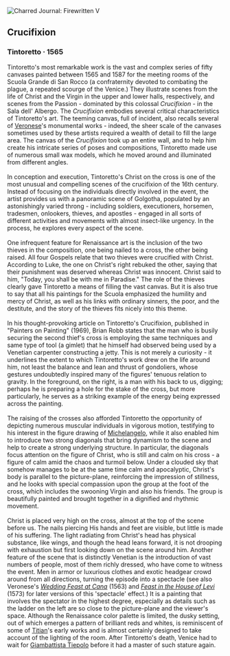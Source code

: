 <div class="artwork-of-the-day">
  <div class="container">
    <div class="img-wrapper">
      <img
        src="https://uploads8.wikiart.org/00142/images/57726d88edc2cb3880b4962f/jacopo-tintoretto-021.jpg!Large.jpg"
        alt="Charred Journal: Firewritten V" />
    </div>
    <div class="artwork-detail">
      <div class="artwork-origin"> 
        <h2 class="artwork-name">Crucifixion</h2>
        <h3 class="artist">
          Tintoretto
                    ·  1565
        </h3>
      </div>
      <p class="description">
        <span class="artwork-description-text ng-binding" ng-bind-html="viewModel.ArtworkOfTheDay.Description | unsafe">Tintoretto's most remarkable work is the vast and complex series of fifty canvases painted between 1565 and 1587 for the meeting rooms of the Scuola Grande di San Rocco (a confraternity devoted to combating the plague, a repeated scourge of the Venice.) They illustrate scenes from the life of Christ and the Virgin in the upper and lower halls, respectively, and scenes from the Passion - dominated by this colossal <i>Crucifixion</i> - in the Sala dell' Albergo. The <i>Crucifixion</i> embodies several critical characteristics of Tintoretto's art. The teeming canvas, full of incident, also recalls several of <a target="_blank" href="https://www.wikiart.org/en/paolo-veronese">Veronese</a>'s monumental works - indeed, the sheer scale of the canvases sometimes used by these artists required a wealth of detail to fill the large area. The canvas of the <i>Crucifixion</i> took up an entire wall, and to help him create his intricate series of poses and compositions, Tintoretto made use of numerous small wax models, which he moved around and illuminated from different angles.<br><br>In conception and execution, Tintoretto's Christ on the cross is one of the most unusual and compelling scenes of the crucifixion of the 16th century. Instead of focusing on the individuals directly involved in the event, the artist provides us with a panoramic scene of Golgotha, populated by an astonishingly varied throng - including soldiers, executioners, horsemen, tradesmen, onlookers, thieves, and apostles - engaged in all sorts of different activities and movements with almost insect-like urgency. In the process, he explores every aspect of the scene. <br><br>One infrequent feature for Renaissance art is the inclusion of the two thieves in the composition, one being nailed to a cross, the other being raised. All four Gospels relate that two thieves were crucified with Christ. According to Luke, the one on Christ's right rebuked the other, saying that their punishment was deserved whereas Christ was innocent. Christ said to him, "Today, you shall be with me in Paradise." The role of the thieves clearly gave Tintoretto a means of filling the vast canvas. But it is also true to say that all his paintings for the Scuola emphasized the humility and mercy of Christ, as well as his links with ordinary sinners, the poor, and the destitute, and the story of the thieves fits nicely into this theme.<br><br>In his thought-provoking article on Tintoretto's Crucifixion, published in "Painters on Painting" (1969), Brian Robb states that the man who is busily securing the second thief's cross is employing the same techniques and same type of tool (a gimlet) that he himself had observed being used by a Venetian carpenter constructing a jetty. This is not merely a curiosity - it underlines the extent to which Tintoretto's work drew on the life around him, not least the balance and lean and thrust of gondoliers, whose gestures undoubtedly inspired many of the figures' tenuous relation to gravity. In the foreground, on the right, is a man with his back to us, digging; perhaps he is preparing a hole for the stake of the cross, but more particularly, he serves as a striking example of the energy being expressed across the painting.<br><br>The raising of the crosses also afforded Tintoretto the opportunity of depicting numerous muscular individuals in vigorous motion, testifying to his interest in the figure drawing of <a target="_blank" href="https://www.wikiart.org/en/michelangelo">Michelangelo</a>, while it also enabled him to introduce two strong diagonals that bring dynamism to the scene and help to create a strong underlying structure. In particular, the diagonals focus attention on the figure of Christ, who is still and calm on his cross - a figure of calm amid the chaos and turmoil below. Under a clouded sky that somehow manages to be at the same time calm and apocalyptic, Christ's body is parallel to the picture-plane, reinforcing the impression of stillness, and he looks with special compassion upon the group at the foot of the cross, which includes the swooning Virgin and also his friends. The group is beautifully painted and brought together in a dignified and rhythmic movement.<br><br>Christ is placed very high on the cross, almost at the top of the scene before us. The nails piercing His hands and feet are visible, but little is made of his suffering. The light radiating from Christ's head has physical substance, like wings, and though the head leans forward, it is not drooping with exhaustion but first looking down on the scene around him. Another feature of the scene that is distinctly Venetian is the introduction of vast numbers of people, most of them richly dressed, who have come to witness the event. Men in armor or luxurious clothes and exotic headgear crowd around from all directions, turning the episode into a spectacle (see also Veronese's <a target="_blank" href="https://www.wikiart.org/en/paolo-veronese/the-marriage-at-cana-1563"><i>Wedding Feast at Cana</i></a> (1563) and <a target="_blank" href="https://www.wikiart.org/en/paolo-veronese/feast-in-the-house-of-levi-1573"><i>Feast in the House of Levi</i></a> (1573) for later versions of this 'spectacle' effect.) It is a painting that involves the spectator in the highest degree, especially as details such as the ladder on the left are so close to the picture-plane and the viewer's space. Although the Renaissance color palette is limited, the dusky setting, out of which emerges a pattern of brilliant reds and whites, is reminiscent of some of <a target="_blank" href="https://www.wikiart.org/en/titian">Titian</a>'s early works and is almost certainly designed to take account of the lighting of the room. After Tintoretto's death, Venice had to wait for <a target="_blank" href="https://www.wikiart.org/en/giovanni-battista-tiepolo">Giambattista Tiepolo</a> before it had a master of such stature again.</span>
                        <div class="text-shadow-container" ng-show="showShadow" style=""></div>
      </p>
    </div>
  </div>

</div>
